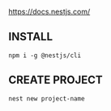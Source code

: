 
https://docs.nestjs.com/


## INSTALL
```shell
npm i -g @nestjs/cli
```

## CREATE PROJECT
```shell
nest new project-name
```
